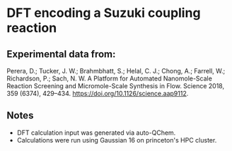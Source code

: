 # DFT encoding a Suzuki coupling reaction

## Experimental data from:

Perera, D.; Tucker, J. W.; Brahmbhatt, S.; Helal, C. J.; Chong, A.; Farrell, W.; Richardson, P.; Sach, N. W. A Platform for Automated Nanomole-Scale Reaction Screening and Micromole-Scale Synthesis in Flow. Science 2018, 359 (6374), 429–434. https://doi.org/10.1126/science.aap9112.

## Notes
- DFT calculation input was generated via auto-QChem.
- Calculations were run using Gaussian 16 on princeton's HPC cluster.
